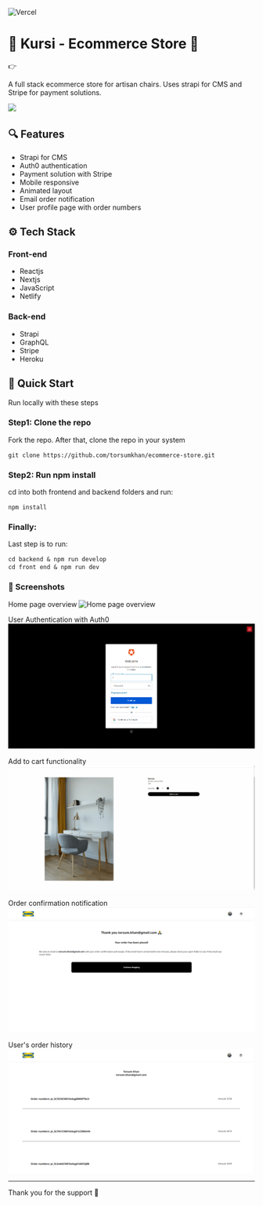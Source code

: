 ![Vercel](https://vercelbadge.vercel.app/api/torsumkhan/ecommerce-store?style=plastic)

# 🏪 Kursi - Ecommerce Store 🏪

👉 [](https://onlinestore-chi.vercel.app/)

A full stack ecommerce store for artisan chairs. Uses strapi for CMS and Stripe for payment solutions.

![](https://github.com/torsumkhan/ecommerce-store/blob/master/docs/kursi-home-addtocart.gif?raw=true)

## 🔍 Features

- Strapi for CMS
- Auth0 authentication
- Payment solution with Stripe
- Mobile responsive
- Animated layout
- Email order notification
- User profile page with order numbers

## ⚙ Tech Stack

### Front-end

- Reactjs
- Nextjs
- JavaScript
- Netlify

### Back-end

- Strapi
- GraphQL
- Stripe
- Heroku

## 🚀 Quick Start

Run locally with these steps

### Step1: Clone the repo

Fork the repo. After that, clone the repo in your system

```
git clone https://github.com/torsumkhan/ecommerce-store.git
```

### Step2: Run npm install

cd into both frontend and backend folders and run:

```
npm install
```

### Finally:

Last step is to run:

```
cd backend & npm run develop
cd front end & npm run dev
```

### 📸 Screenshots

Home page overview
![Home page overview](https://github.com/torsumkhan/ecommerce-store/blob/master/docs/kursi-homepage.gif?raw=true)

User Authentication with Auth0
![auth0 authentication](https://github.com/torsumkhan/ecommerce-store/blob/master/docs/auth0.PNG?raw=true)

Add to cart functionality
![add to cart](https://github.com/torsumkhan/ecommerce-store/blob/master/docs/kursi-addtocartbutton.gif?raw=true)

Order confirmation notification
![Order confirmation notification](https://github.com/torsumkhan/ecommerce-store/blob/master/docs/kursi-order-confirm.PNG?raw=true)

User's order history
![User order history](https://github.com/torsumkhan/ecommerce-store/blob/master/docs/user-orders.PNG?raw=true)

---

Thank you for the support 🙏
